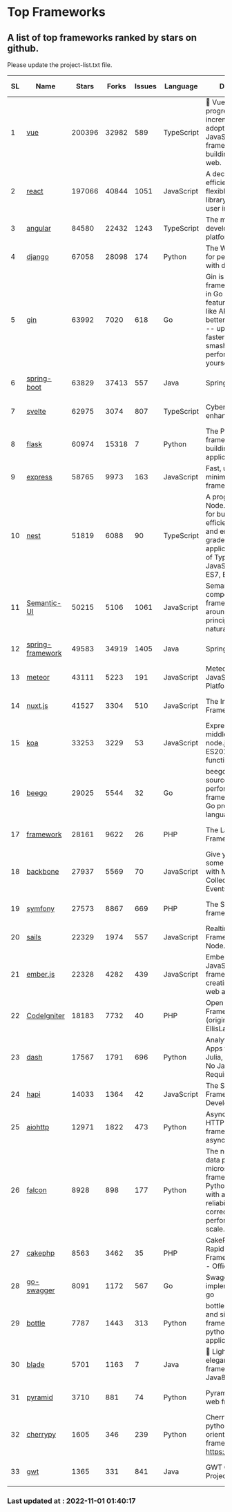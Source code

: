 # Top Frameworks
## A list of top frameworks ranked by stars on github.  
Please update the project-list.txt file.

| SL| Name  | Stars| Forks| Issues | Language | Description | Last Commit |
| --| ------| -----| ---- | ------ | -------- | ----------- | ----------- |
| 1 | [vue](https://github.com/vuejs/vue) | 200396 | 32982 | 589 | TypeScript | 🖖 Vue.js is a progressive, incrementally-adoptable JavaScript framework for building UI on the web. | 2022-10-19 04:45:59 |
| 2 | [react](https://github.com/facebook/react) | 197066 | 40844 | 1051 | JavaScript | A declarative, efficient, and flexible JavaScript library for building user interfaces. | 2022-10-31 21:29:01 |
| 3 | [angular](https://github.com/angular/angular) | 84580 | 22432 | 1243 | TypeScript | The modern web developer’s platform | 2022-10-28 09:37:46 |
| 4 | [django](https://github.com/django/django) | 67058 | 28098 | 174 | Python | The Web framework for perfectionists with deadlines. | 2022-10-31 11:31:13 |
| 5 | [gin](https://github.com/gin-gonic/gin) | 63992 | 7020 | 618 | Go | Gin is a HTTP web framework written in Go (Golang). It features a Martini-like API with much better performance -- up to 40 times faster. If you need smashing performance, get yourself some Gin. | 2022-10-19 16:49:19 |
| 6 | [spring-boot](https://github.com/spring-projects/spring-boot) | 63829 | 37413 | 557 | Java | Spring Boot | 2022-10-31 20:46:47 |
| 7 | [svelte](https://github.com/sveltejs/svelte) | 62975 | 3074 | 807 | TypeScript | Cybernetically enhanced web apps | 2022-10-31 20:20:54 |
| 8 | [flask](https://github.com/pallets/flask) | 60974 | 15318 | 7 | Python | The Python micro framework for building web applications. | 2022-10-30 14:55:51 |
| 9 | [express](https://github.com/expressjs/express) | 58765 | 9973 | 163 | JavaScript | Fast, unopinionated, minimalist web framework for node. | 2022-10-08 20:11:42 |
| 10 | [nest](https://github.com/nestjs/nest) | 51819 | 6088 | 90 | TypeScript | A progressive Node.js framework for building efficient, scalable, and enterprise-grade server-side applications on top of TypeScript & JavaScript (ES6, ES7, ES8) 🚀 | 2022-10-31 08:21:16 |
| 11 | [Semantic-UI](https://github.com/Semantic-Org/Semantic-UI) | 50215 | 5106 | 1061 | JavaScript | Semantic is a UI component framework based around useful principles from natural language. | 2022-10-06 20:02:37 |
| 12 | [spring-framework](https://github.com/spring-projects/spring-framework) | 49583 | 34919 | 1405 | Java | Spring Framework | 2022-10-31 13:21:07 |
| 13 | [meteor](https://github.com/meteor/meteor) | 43111 | 5223 | 191 | JavaScript | Meteor, the JavaScript App Platform | 2022-10-24 13:44:03 |
| 14 | [nuxt.js](https://github.com/nuxt/nuxt.js) | 41527 | 3304 | 510 | JavaScript | The Intuitive Vue(2) Framework | 2022-09-05 13:31:52 |
| 15 | [koa](https://github.com/koajs/koa) | 33253 | 3229 | 53 | JavaScript | Expressive middleware for node.js using ES2017 async functions | 2022-10-25 16:21:44 |
| 16 | [beego](https://github.com/beego/beego) | 29025 | 5544 | 32 | Go | beego is an open-source, high-performance web framework for the Go programming language. | 2022-09-14 08:37:19 |
| 17 | [framework](https://github.com/laravel/framework) | 28161 | 9622 | 26 | PHP | The Laravel Framework. | 2022-10-31 22:25:40 |
| 18 | [backbone](https://github.com/jashkenas/backbone) | 27937 | 5569 | 70 | JavaScript | Give your JS App some Backbone with Models, Views, Collections, and Events | 2022-08-23 08:30:45 |
| 19 | [symfony](https://github.com/symfony/symfony) | 27573 | 8867 | 669 | PHP | The Symfony PHP framework | 2022-10-31 08:15:36 |
| 20 | [sails](https://github.com/balderdashy/sails) | 22329 | 1974 | 557 | JavaScript | Realtime MVC Framework for Node.js | 2022-09-02 20:00:35 |
| 21 | [ember.js](https://github.com/emberjs/ember.js) | 22328 | 4282 | 439 | JavaScript | Ember.js - A JavaScript framework for creating ambitious web applications | 2022-10-31 18:57:25 |
| 22 | [CodeIgniter](https://github.com/bcit-ci/CodeIgniter) | 18183 | 7732 | 40 | PHP | Open Source PHP Framework (originally from EllisLab) | 2022-06-27 19:12:41 |
| 23 | [dash](https://github.com/plotly/dash) | 17567 | 1791 | 696 | Python | Analytical Web Apps for Python, R, Julia, and Jupyter. No JavaScript Required. | 2022-10-28 17:23:50 |
| 24 | [hapi](https://github.com/hapijs/hapi) | 14033 | 1364 | 42 | JavaScript | The Simple, Secure Framework Developers Trust | 2022-08-24 06:29:54 |
| 25 | [aiohttp](https://github.com/aio-libs/aiohttp) | 12971 | 1822 | 473 | Python | Asynchronous HTTP client/server framework for asyncio and Python | 2022-10-31 20:57:54 |
| 26 | [falcon](https://github.com/falconry/falcon) | 8928 | 898 | 177 | Python | The no-magic web data plane API and microservices framework for Python developers, with a focus on reliability, correctness, and performance at scale. | 2022-10-30 17:39:06 |
| 27 | [cakephp](https://github.com/cakephp/cakephp) | 8563 | 3462 | 35 | PHP | CakePHP: The Rapid Development Framework for PHP - Official Repository | 2022-10-30 02:20:57 |
| 28 | [go-swagger](https://github.com/go-swagger/go-swagger) | 8091 | 1172 | 567 | Go | Swagger 2.0 implementation for go | 2022-10-06 03:55:56 |
| 29 | [bottle](https://github.com/bottlepy/bottle) | 7787 | 1443 | 313 | Python | bottle.py is a fast and simple micro-framework for python web-applications. | 2022-09-05 15:24:52 |
| 30 | [blade](https://github.com/lets-blade/blade) | 5701 | 1163 | 7 | Java | :rocket: Lightning fast and elegant mvc framework for Java8 | 2022-05-10 12:38:06 |
| 31 | [pyramid](https://github.com/Pylons/pyramid) | 3710 | 881 | 74 | Python | Pyramid - A Python web framework | 2022-09-29 23:22:56 |
| 32 | [cherrypy](https://github.com/cherrypy/cherrypy) | 1605 | 346 | 239 | Python | CherryPy is a pythonic, object-oriented HTTP framework.      https://cherrypy.dev | 2022-07-17 20:36:25 |
| 33 | [gwt](https://github.com/gwtproject/gwt) | 1365 | 331 | 841 | Java | GWT Open Source Project | 2022-07-26 22:23:28 |

### Last updated at : 2022-11-01 01:40:17
